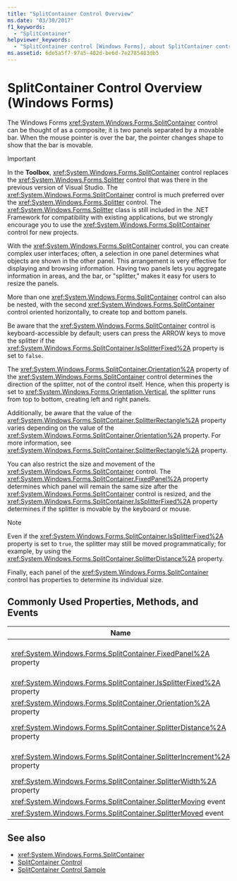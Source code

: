 ```yaml
---
title: "SplitContainer Control Overview"
ms.date: "03/30/2017"
f1_keywords: 
  - "SplitContainer"
helpviewer_keywords: 
  - "SplitContainer control [Windows Forms], about SplitContainer control"
ms.assetid: 6de5a5f7-97a5-402d-be6d-7e2785483db5
---
```

# SplitContainer Control Overview (Windows Forms)

The Windows Forms <xref:System.Windows.Forms.SplitContainer> control can be thought of as a composite; it is two panels separated by a movable bar. When the mouse pointer is over the bar, the pointer changes shape to show that the bar is movable.  
  
> [!IMPORTANT]
> In the **Toolbox**, <xref:System.Windows.Forms.SplitContainer> control replaces the <xref:System.Windows.Forms.Splitter> control that was there in the previous version of Visual Studio. The <xref:System.Windows.Forms.SplitContainer> control is much preferred over the <xref:System.Windows.Forms.Splitter> control. The <xref:System.Windows.Forms.Splitter> class is still included in the .NET Framework for compatibility with existing applications, but we strongly encourage you to use the <xref:System.Windows.Forms.SplitContainer> control for new projects.  
  
 With the <xref:System.Windows.Forms.SplitContainer> control, you can create complex user interfaces; often, a selection in one panel determines what objects are shown in the other panel. This arrangement is very effective for displaying and browsing information. Having two panels lets you aggregate information in areas, and the bar, or "splitter," makes it easy for users to resize the panels.  
  
 More than one <xref:System.Windows.Forms.SplitContainer> control can also be nested, with the second <xref:System.Windows.Forms.SplitContainer> control oriented horizontally, to create top and bottom panels.  
  
 Be aware that the <xref:System.Windows.Forms.SplitContainer> control is keyboard-accessible by default; users can press the ARROW keys to move the splitter if the <xref:System.Windows.Forms.SplitContainer.IsSplitterFixed%2A> property is set to `false`.  
  
 The <xref:System.Windows.Forms.SplitContainer.Orientation%2A> property of the <xref:System.Windows.Forms.SplitContainer> control determines the direction of the splitter, not of the control itself. Hence, when this property is set to <xref:System.Windows.Forms.Orientation.Vertical>, the splitter runs from top to bottom, creating left and right panels.  
  
 Additionally, be aware that the value of the <xref:System.Windows.Forms.SplitContainer.SplitterRectangle%2A> property varies depending on the value of the <xref:System.Windows.Forms.SplitContainer.Orientation%2A> property. For more information, see <xref:System.Windows.Forms.SplitContainer.SplitterRectangle%2A> property.  
  
 You can also restrict the size and movement of the <xref:System.Windows.Forms.SplitContainer> control. The <xref:System.Windows.Forms.SplitContainer.FixedPanel%2A> property determines which panel will remain the same size after the <xref:System.Windows.Forms.SplitContainer> control is resized, and the <xref:System.Windows.Forms.SplitContainer.IsSplitterFixed%2A> property determines if the splitter is movable by the keyboard or mouse.  
  
> [!NOTE]
> Even if the <xref:System.Windows.Forms.SplitContainer.IsSplitterFixed%2A> property is set to `true`, the splitter may still be moved programmatically; for example, by using the <xref:System.Windows.Forms.SplitContainer.SplitterDistance%2A> property.  
  
 Finally, each panel of the <xref:System.Windows.Forms.SplitContainer> control has properties to determine its individual size.  
  
## Commonly Used Properties, Methods, and Events  
  
|Name|Description|  
|----------|-----------------|  
|<xref:System.Windows.Forms.SplitContainer.FixedPanel%2A> property|Determines which panel will remain the same size after the <xref:System.Windows.Forms.SplitContainer> control is resized.|  
|<xref:System.Windows.Forms.SplitContainer.IsSplitterFixed%2A> property|Determines if the splitter can be moved with the keyboard or mouse.|  
|<xref:System.Windows.Forms.SplitContainer.Orientation%2A> property|Determines if the splitter is arranged vertically or horizontally.|  
|<xref:System.Windows.Forms.SplitContainer.SplitterDistance%2A> property|Determines the distance in pixels from the left or upper edge to the movable splitter bar.|  
|<xref:System.Windows.Forms.SplitContainer.SplitterIncrement%2A> property|Determines the minimum distance, in pixels, that the splitter can be moved by the user.|  
|<xref:System.Windows.Forms.SplitContainer.SplitterWidth%2A> property|Determines the thickness, in pixels, of the splitter.|  
|<xref:System.Windows.Forms.SplitContainer.SplitterMoving> event|Occurs when the splitter is moving.|  
|<xref:System.Windows.Forms.SplitContainer.SplitterMoved> event|Occurs when the splitter has moved.|  
  
## See also

- <xref:System.Windows.Forms.SplitContainer>
- [SplitContainer Control](splitcontainer-control-windows-forms.md)
- [SplitContainer Control Sample](/previous-versions/visualstudio/visual-studio-2008/0ffz7d1b(v=vs.90))
